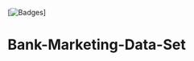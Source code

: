 
[![Badges](http://img.shields.io/:badges-9/9-ff6799.svg?style=flat-square)]
# Bank-Marketing-Data-Set

